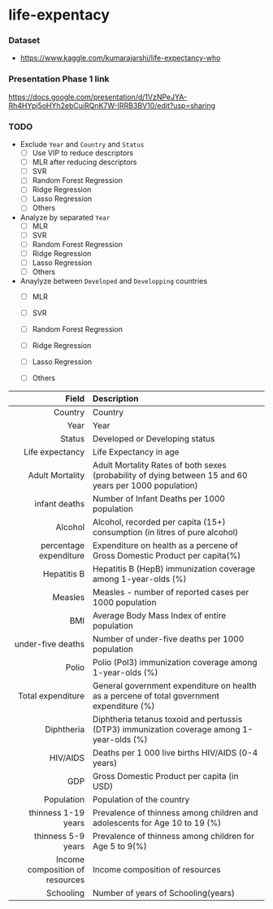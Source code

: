 # life-expentacy

### Dataset
* https://www.kaggle.com/kumarajarshi/life-expectancy-who



### Presentation Phase 1 link
https://docs.google.com/presentation/d/1VzNPeJYA-Rh4HYpj5oHYh2ebCuiRQnK7W-IRRB3BV10/edit?usp=sharing


### TODO
* Exclude `Year` and `Country` and `Status`
  - [ ] Use VIP to reduce descriptors
  - [ ] MLR after reducing descriptors
  - [ ] SVR
  - [ ] Random Forest Regression
  - [ ] Ridge Regression
  - [ ] Lasso Regression
  - [ ] Others

* Analyze by separated `Year`
  - [ ] MLR
  - [ ] SVR
  - [ ] Random Forest Regression
  - [ ] Ridge Regression
  - [ ] Lasso Regression
  - [ ] Others

* Anaylyze between `Developed` and `Developping` countries
  - [ ] MLR
  - [ ] SVR
  - [ ] Random Forest Regression
  - [ ] Ridge Regression
  - [ ] Lasso Regression
  - [ ] Others



|Field|Description|
|---:|:---|
|Country|Country|
|Year|Year|
|Status|Developed or Developing status|
|Life expectancy|Life Expectancy in age|
|Adult Mortality|Adult Mortality Rates of both sexes (probability of dying between 15 and 60 years per 1000 population)|
|infant deaths|Number of Infant Deaths per 1000 population|
|Alcohol|Alcohol, recorded per capita (15+) consumption (in litres of pure alcohol)|
|percentage expenditure|Expenditure on health as a percene of Gross Domestic Product per capita(%)|
|Hepatitis B|Hepatitis B (HepB) immunization coverage among 1-year-olds (%)|
|Measles|Measles - number of reported cases per 1000 population|
|BMI|Average Body Mass Index of entire population|
|under-five deaths|Number of under-five deaths per 1000 population|
|Polio|Polio (Pol3) immunization coverage among 1-year-olds (%)|
|Total expenditure|General government expenditure on health as a percene of total government expenditure (%)|
|Diphtheria|Diphtheria tetanus toxoid and pertussis (DTP3) immunization coverage among 1-year-olds (%)|
|HIV/AIDS|Deaths per 1 000 live births HIV/AIDS (0-4 years)|
|GDP|Gross Domestic Product per capita (in USD)|
|Population|Population of the country|
|thinness 1-19 years|Prevalence of thinness among children and adolescents for Age 10 to 19 (%)|
|thinness 5-9 years|Prevalence of thinness among children for Age 5 to 9(%)|
|Income composition of resources|Income composition of resources|
|Schooling|Number of years of Schooling(years)|